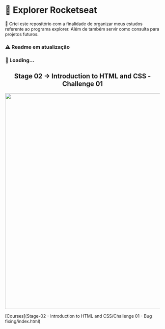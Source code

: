 # :rocket: Explorer Rocketseat

:pushpin: Criei este repositório com a finalidade de organizar meus estudos referente ao programa explorer. Além de também servir como consulta para projetos futuros.

### :warning: Readme em atualização

### :leaves: Loading...

<h2 align="center">Stage 02 -> Introduction to HTML and CSS - Challenge 01</h2>

<div align="center">
  <img src="https://user-images.githubusercontent.com/73083955/170885315-df008aca-0b05-4358-b9e7-468ff167b0a1.png" width="700px" />
</div>

[Courses](Stage-02 - Introduction to HTML and CSS/Challenge 01 - Bug fixing/index.html)


<div align="center">
  <img />
</div>

